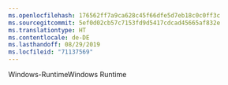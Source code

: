 ```yaml
---
ms.openlocfilehash: 176562ff7a9ca628c45f66dfe5d7eb18c0c0ff3c
ms.sourcegitcommit: 5ef0d02cb57c7153fd9d5417cdcad45665af832e
ms.translationtype: HT
ms.contentlocale: de-DE
ms.lasthandoff: 08/29/2019
ms.locfileid: "71137569"
---
```

<span data-ttu-id="f11f6-101">Windows-Runtime</span><span class="sxs-lookup"><span data-stu-id="f11f6-101">Windows Runtime</span></span>
